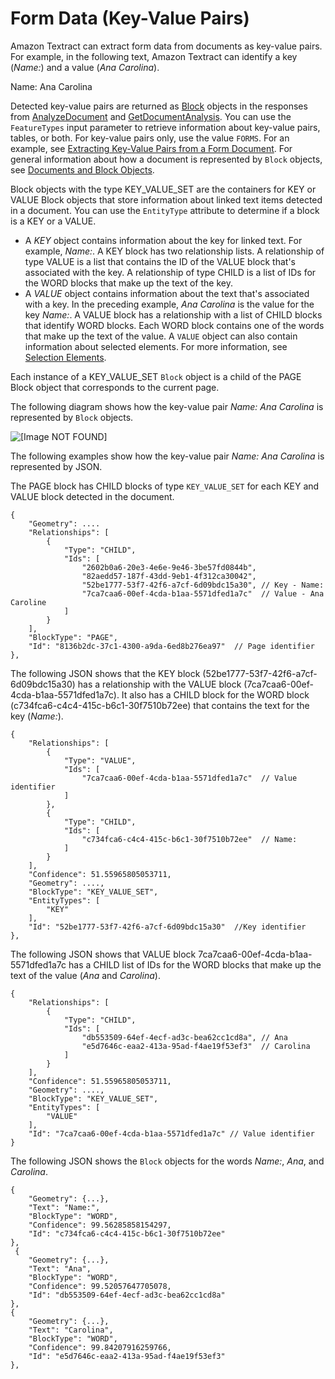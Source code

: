 # Form Data \(Key\-Value Pairs\)<a name="how-it-works-kvp"></a>

Amazon Textract can extract form data from documents as key\-value pairs\. For example, in the following text, Amazon Textract can identify a key \(*Name:*\) and a value \(*Ana Carolina*\)\.

Name: Ana Carolina

Detected key\-value pairs are returned as [Block](API_Block.md) objects in the responses from [AnalyzeDocument](API_AnalyzeDocument.md) and [GetDocumentAnalysis](API_GetDocumentAnalysis.md)\. You can use the `FeatureTypes` input parameter to retrieve information about key\-value pairs, tables, or both\. For key\-value pairs only, use the value `FORMS`\. For an example, see [Extracting Key\-Value Pairs from a Form Document](examples-extract-kvp.md)\. For general information about how a document is represented by `Block` objects, see [Documents and Block Objects](how-it-works-document-layout.md)\. 

Block objects with the type KEY\_VALUE\_SET are the containers for KEY or VALUE Block objects that store information about linked text items detected in a document\. You can use the `EntityType` attribute to determine if a block is a KEY or a VALUE\. 
+ A *KEY* object contains information about the key for linked text\. For example, *Name:*\. A KEY block has two relationship lists\. A relationship of type VALUE is a list that contains the ID of the VALUE block that's associated with the key\. A relationship of type CHILD is a list of IDs for the WORD blocks that make up the text of the key\.
+ A *VALUE* object contains information about the text that's associated with a key\. In the preceding example, *Ana Carolina* is the value for the key *Name:*\. A VALUE block has a relationship with a list of CHILD blocks that identify WORD blocks\. Each WORD block contains one of the words that make up the text of the value\. A `VALUE` object can also contain information about selected elements\. For more information, see [Selection Elements](how-it-works-selectables.md)\.

Each instance of a KEY\_VALUE\_SET `Block` object is a child of the PAGE Block object that corresponds to the current page\.

The following diagram shows how the key\-value pair *Name: Ana Carolina* is represented by `Block` objects\.

![\[Image NOT FOUND\]](http://docs.aws.amazon.com/textract/latest/dg/images/hieroglyph-key-value-set.png)

The following examples show how the key\-value pair *Name: Ana Carolina* is represented by JSON\.

The PAGE block has CHILD blocks of type `KEY_VALUE_SET` for each KEY and VALUE block detected in the document\. 

```
{
    "Geometry": .... 
    "Relationships": [
        {
            "Type": "CHILD", 
            "Ids": [
                "2602b0a6-20e3-4e6e-9e46-3be57fd0844b", 
                "82aedd57-187f-43dd-9eb1-4f312ca30042", 
                "52be1777-53f7-42f6-a7cf-6d09bdc15a30", // Key - Name:
                "7ca7caa6-00ef-4cda-b1aa-5571dfed1a7c"  // Value - Ana Caroline 
            ]
        }
    ], 
    "BlockType": "PAGE", 
    "Id": "8136b2dc-37c1-4300-a9da-6ed8b276ea97"  // Page identifier
},
```

The following JSON shows that the KEY block \(52be1777\-53f7\-42f6\-a7cf\-6d09bdc15a30\) has a relationship with the VALUE block \(7ca7caa6\-00ef\-4cda\-b1aa\-5571dfed1a7c\)\. It also has a CHILD block for the WORD block \(c734fca6\-c4c4\-415c\-b6c1\-30f7510b72ee\) that contains the text for the key \(*Name:*\)\.

```
{
    "Relationships": [
        {
            "Type": "VALUE", 
            "Ids": [
                "7ca7caa6-00ef-4cda-b1aa-5571dfed1a7c"  // Value identifier
            ]
        }, 
        {
            "Type": "CHILD", 
            "Ids": [
                "c734fca6-c4c4-415c-b6c1-30f7510b72ee"  // Name:
            ]
        }
    ], 
    "Confidence": 51.55965805053711, 
    "Geometry": ...., 
    "BlockType": "KEY_VALUE_SET", 
    "EntityTypes": [
        "KEY"
    ], 
    "Id": "52be1777-53f7-42f6-a7cf-6d09bdc15a30"  //Key identifier
},
```

The following JSON shows that VALUE block 7ca7caa6\-00ef\-4cda\-b1aa\-5571dfed1a7c has a CHILD list of IDs for the WORD blocks that make up the text of the value \(*Ana* and *Carolina*\)\.

```
{
    "Relationships": [
        {
            "Type": "CHILD", 
            "Ids": [
                "db553509-64ef-4ecf-ad3c-bea62cc1cd8a", // Ana
                "e5d7646c-eaa2-413a-95ad-f4ae19f53ef3"  // Carolina
            ]
        }
    ], 
    "Confidence": 51.55965805053711, 
    "Geometry": ...., 
    "BlockType": "KEY_VALUE_SET", 
    "EntityTypes": [
        "VALUE"
    ], 
    "Id": "7ca7caa6-00ef-4cda-b1aa-5571dfed1a7c" // Value identifier
}
```

The following JSON shows the `Block` objects for the words *Name:*, *Ana*, and *Carolina*\.

```
{
    "Geometry": {...}, 
    "Text": "Name:", 
    "BlockType": "WORD", 
    "Confidence": 99.56285858154297, 
    "Id": "c734fca6-c4c4-415c-b6c1-30f7510b72ee"
},
 {
    "Geometry": {...}, 
    "Text": "Ana", 
    "BlockType": "WORD", 
    "Confidence": 99.52057647705078, 
    "Id": "db553509-64ef-4ecf-ad3c-bea62cc1cd8a"
}, 
{
    "Geometry": {...}, 
    "Text": "Carolina", 
    "BlockType": "WORD", 
    "Confidence": 99.84207916259766, 
    "Id": "e5d7646c-eaa2-413a-95ad-f4ae19f53ef3"
},
```